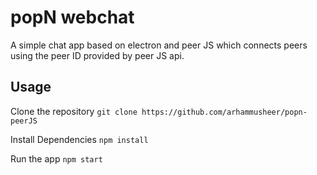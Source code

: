 
# popN webchat
A simple chat app based on electron and peer JS which connects peers using the peer ID provided by peer JS api. 

## Usage
Clone the repository
`git clone https://github.com/arhammusheer/popn-peerJS`

Install Dependencies
`npm install`

Run the app
`npm start`

